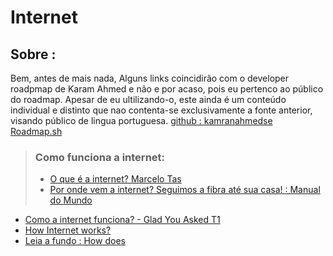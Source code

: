 # Internet #
## Sobre : ##
Bem, antes de mais nada, Alguns links coincidirão com o developer roadpmap de Karam Ahmed e não e por acaso, pois eu pertenco ao público do roadmap. Apesar de eu ultilizando-o, este ainda é um conteúdo individual e distinto que nao contenta-se exclusivamente a fonte anterior, visando público de lingua portuguesa. 
[github : kamranahmedse](https://github.com/kamranahmedse/developer-roadmap)
[Roadmap.sh](http://roadmap.sh/)

 
> ### Como funciona a internet:
>   
>- [O que é a internet? Marcelo Tas](https://www.youtube.com/watch?v=KPCfjcyO3fg)
>- [Por onde vem a internet? Seguimos a fibra até sua casa! : Manual do Mundo](https://www.youtube.com/watch?v=fYJl-7jRzuw/)
- [Como a internet funciona? - Glad You Asked T1](https://www.youtube.com/watch?v=fYJl-7jRzuw)
- [How Internet works?](https://roadmap.sh/guides/what-is-internet)
- [Leia a fundo : How does](http://www.theshulers.com/whitepapers/internet_whitepaper/index.html)

